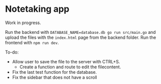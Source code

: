 # Notetaking app

Work in progress.

Run the backend with `DATABASE_NAME=database.db go run src/main.go` and upload the files with the `index.html` page from the backend folder.
Run the frontend with `npm run dev`.

To-do:

- Allow user to save the file to the server with CTRL+S.
  - Create a function and route to edit the filecontent.
- Fix the last test function for the database.
- Fix the sidebar that does not have a scroll

